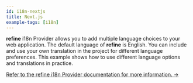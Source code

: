 ```yaml
---
id: i18n-nextjs
title: Next.js
example-tags: [i18n]
---
```


**refine** i18n Provider allows you to add multiple language choices to your web application. The default language of **refine** is English. You can include and use your own translation in the project for different language preferences. This example shows how to use different language options and translations in practice.

[Refer to the refine i18n Provider documentation for more information. →](/docs/api-reference/core/providers/i18n-provider/)

<CodeSandboxExample path="i18n-nextjs" />
